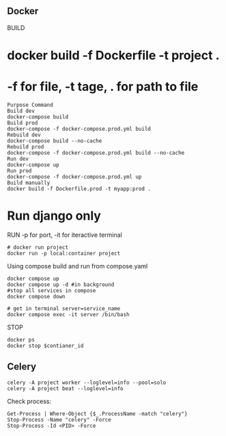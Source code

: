 



## Docker

BUILD

# docker build -f Dockerfile -t project .
# -f for file, -t tage, . for path to file



```
Purpose	Command
Build dev	
docker-compose build
Build prod	
docker-compose -f docker-compose.prod.yml build
Rebuild dev	
docker-compose build --no-cache
Rebuild prod	
docker-compose -f docker-compose.prod.yml build --no-cache
Run dev	
docker-compose up
Run prod	
docker-compose -f docker-compose.prod.yml up
Build manually	
docker build -f Dockerfile.prod -t myapp:prod .

```


# Run django only



RUN
-p for port, -it for iteractive terminal
```
# docker run project
docker run -p local:container project
```

Using compose
build and run from compose.yaml
```
docker compose up
docker compose up -d #in background
#stop all services in compose
docker compose down

# get in terminal server=service_name
docker compose exec -it server /bin/bash
```



STOP
```
docker ps
docker stop $contianer_id

```


## Celery

```
celery -A project worker --loglevel=info --pool=solo
celery -A project beat --loglevel=info
```


Check process:
```
Get-Process | Where-Object {$_.ProcessName -match "celery"}
Stop-Process -Name "celery" -Force
Stop-Process -Id <PID> -Force
```



